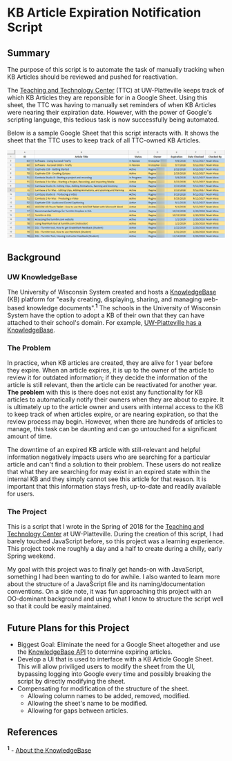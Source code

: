 # KB Article Expiration Notification Script

## Summary
The purpose of this script is to automate the task of manually tracking when KB Articles should be reviewed and pushed for reactivation.

The [Teaching and Technology Center](https://www.uwplatt.edu/ttc) (TTC) at UW-Platteville keeps track of which KB Articles they are reponsible for in a Google Sheet. Using this sheet, the TTC was having to manually set reminders of when KB Articles were nearing their expiration date. However, with the power of Google's scripting language, this tedious task is now successfully being automated.

Below is a sample Google Sheet that this script interacts with. It shows the sheet that the TTC uses to keep track of all TTC-owned KB Articles.

![Google Sheet displaying all of the TTC-owned KB Articles](Assets/TTC%20KB%20Article%20Google%20Sheet%20Example.png "This is a sample Google Sheet; the TTC's KB Article Spreadsheet")

## Background

### UW KnowledgeBase
The University of Wisconsin System created and hosts a [KnowledgeBase](https://kb.wisc.edu/) (KB) platform for "easily creating, displaying, sharing, and managing web-based knowledge documents".<sup>**1**</sup> The schools in the University of Wisconsin System have the option to adopt a KB of their own that they can have attached to their school's domain. For example, [UW-Platteville has a KnowledgeBase](https://kb.uwplatt.edu).

### The Problem
In practice, when KB articles are created, they are alive for 1 year before they expire. When an article expires, it is up to the owner of the article to review it for outdated information; if they decide the information of the article is still relevant, then the article can be reactivated for another year. **The problem** with this is there does not exist any functionality for KB articles to automatically notify their owners when they are about to expire. It is ultimately up to the article owner and users with internal access to the KB to keep track of when articles expire, or are nearing expiration, so that the review process may begin. However, when there are hundreds of articles to manage, this task can be daunting and can go untouched for a significant amount of time. 

The downtime of an expired KB article with still-relevant and helpful information negatively impacts users who are searching for a particular article and can't find a solution to their problem. These users do not realize that what they are searching for may exist in an expired state within the internal KB and they simply cannot see this article for that reason. It is important that this information stays fresh, up-to-date and readily available for users.

### The Project
This is a script that I wrote in the Spring of 2018 for the [Teaching and Technology Center](https://www.uwplatt.edu/ttc) at UW-Platteville. During the creation of this script, I had barely touched JavaScript before, so this project was a learning experience. This project took me roughly a day and a half to create during a chilly, early Spring weekend.

My goal with this project was to finally get hands-on with JavaScript, something I had been wanting to do for awhile. I also wanted to learn more about the structure of a JavaScript file and its naming/documentation conventions. On a side note, it was fun approaching this project with an OO-dominant background and using what I know to structure the script well so that it could be easily maintained.

## Future Plans for this Project
* Biggest Goal: Eliminate the need for a Google Sheet altogether and use the [KnowledgeBase API](https://kb.wisc.edu/kbGuide/page.php?id=71945) to determine expiring articles.
* Develop a UI that is used to interface with a KB Article Google Sheet. This will allow priviliged users to modify the sheet from the UI, bypassing logging into Google every time and possibly breaking the script by directly modifying the sheet.
* Compensating for modification of the structure of the sheet.
   - Allowing column names to be added, removed, modified.
   - Allowing the sheet's name to be modified.
   - Allowing for gaps between articles.

## References
<sup>**1**</sup> - [About the KnowledgeBase](https://kb.wisc.edu/page.php?id=3)
